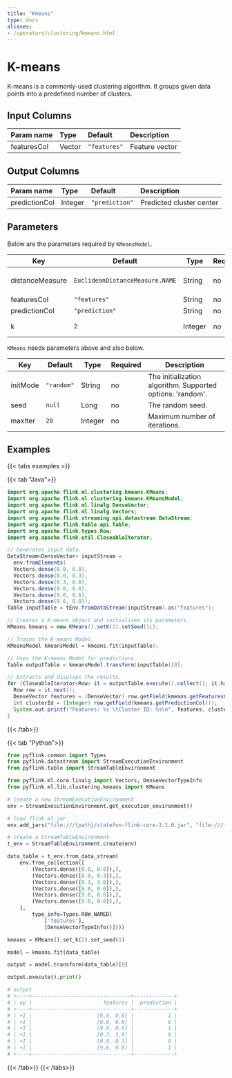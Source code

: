 ```yaml
---
title: "Kmeans"
type: docs
aliases:
- /operators/clustering/kmeans.html
---
```

<!--
Licensed to the Apache Software Foundation (ASF) under one
or more contributor license agreements.  See the NOTICE file
distributed with this work for additional information
regarding copyright ownership.  The ASF licenses this file
to you under the Apache License, Version 2.0 (the
"License"); you may not use this file except in compliance
with the License.  You may obtain a copy of the License at

  http://www.apache.org/licenses/LICENSE-2.0

Unless required by applicable law or agreed to in writing,
software distributed under the License is distributed on an
"AS IS" BASIS, WITHOUT WARRANTIES OR CONDITIONS OF ANY
KIND, either express or implied.  See the License for the
specific language governing permissions and limitations
under the License.
-->

# K-means

K-means is a commonly-used clustering algorithm. It groups given data points
into a predefined number of clusters.

## Input Columns

| Param name  | Type   | Default      | Description    |
| :---------- | :----- | :----------- | :------------- |
| featuresCol | Vector | `"features"` | Feature vector |

## Output Columns

| Param name    | Type    | Default        | Description              |
| :------------ | :------ | :------------- | :----------------------- |
| predictionCol | Integer | `"prediction"` | Predicted cluster center |

## Parameters

Below are the parameters required by `KMeansModel`.

| Key             | Default                         | Type    | Required | Description                                                  |
| --------------- | ------------------------------- | ------- | -------- | ------------------------------------------------------------ |
| distanceMeasure | `EuclideanDistanceMeasure.NAME` | String  | no       | Distance measure. Supported values: `EuclideanDistanceMeasure.NAME` |
| featuresCol     | `"features"`                    | String  | no       | Features column name.                                        |
| predictionCol   | `"prediction"`                  | String  | no       | Prediction column name.                                      |
| k               | `2`                             | Integer | no       | The max number of clusters to create.                        |

`KMeans` needs parameters above and also below.

| Key      | Default    | Type    | Required | Description                                                |
| -------- | ---------- | ------- | -------- | ---------------------------------------------------------- |
| initMode | `"random"` | String  | no       | The initialization algorithm. Supported options: 'random'. |
| seed     | `null`     | Long    | no       | The random seed.                                           |
| maxIter  | `20`       | Integer | no       | Maximum number of iterations.                              |

## Examples

{{< tabs examples >}}

{{< tab "Java">}}
```java
import org.apache.flink.ml.clustering.kmeans.KMeans;
import org.apache.flink.ml.clustering.kmeans.KMeansModel;
import org.apache.flink.ml.linalg.DenseVector;
import org.apache.flink.ml.linalg.Vectors;
import org.apache.flink.streaming.api.datastream.DataStream;
import org.apache.flink.table.api.Table;
import org.apache.flink.types.Row;
import org.apache.flink.util.CloseableIterator;

// Generates input data.
DataStream<DenseVector> inputStream =
  env.fromElements(
  Vectors.dense(0.0, 0.0),
  Vectors.dense(0.0, 0.3),
  Vectors.dense(0.3, 0.0),
  Vectors.dense(9.0, 0.0),
  Vectors.dense(9.0, 0.6),
  Vectors.dense(9.6, 0.0));
Table inputTable = tEnv.fromDataStream(inputStream).as("features");

// Creates a K-means object and initializes its parameters.
KMeans kmeans = new KMeans().setK(2).setSeed(1L);

// Trains the K-means Model.
KMeansModel kmeansModel = kmeans.fit(inputTable);

// Uses the K-means Model for predictions.
Table outputTable = kmeansModel.transform(inputTable)[0];

// Extracts and displays the results.
for (CloseableIterator<Row> it = outputTable.execute().collect(); it.hasNext(); ) {
  Row row = it.next();
  DenseVector features = (DenseVector) row.getField(kmeans.getFeaturesCol());
  int clusterId = (Integer) row.getField(kmeans.getPredictionCol());
  System.out.printf("Features: %s \tCluster ID: %s\n", features, clusterId);
}

```
{{< /tab>}}

{{< tab "Python">}}
```python
from pyflink.common import Types
from pyflink.datastream import StreamExecutionEnvironment
from pyflink.table import StreamTableEnvironment

from pyflink.ml.core.linalg import Vectors, DenseVectorTypeInfo
from pyflink.ml.lib.clustering.kmeans import KMeans

# create a new StreamExecutionEnvironment
env = StreamExecutionEnvironment.get_execution_environment()

# load flink ml jar
env.add_jars("file:///{path}/statefun-flink-core-3.1.0.jar", "file:///{path}/flink-ml-uber-{version}.jar")

# create a StreamTableEnvironment
t_env = StreamTableEnvironment.create(env)

data_table = t_env.from_data_stream(
    env.from_collection([
        (Vectors.dense([0.0, 0.0]),),
        (Vectors.dense([0.0, 0.3]),),
        (Vectors.dense([0.3, 3.0]),),
        (Vectors.dense([9.0, 0.0]),),
        (Vectors.dense([9.0, 0.6]),),
        (Vectors.dense([9.6, 0.0]),),
    ],
        type_info=Types.ROW_NAMED(
            ['features'],
            [DenseVectorTypeInfo()])))

kmeans = KMeans().set_k(2).set_seed(1)

model = kmeans.fit(data_table)

output = model.transform(data_table)[0]

output.execute().print()

# output
# +----+--------------------------------+-------------+
# | op |                       features |  prediction |
# +----+--------------------------------+-------------+
# | +I |                     [9.0, 0.0] |           1 |
# | +I |                     [0.0, 0.0] |           0 |
# | +I |                     [9.0, 0.6] |           1 |
# | +I |                     [0.3, 3.0] |           0 |
# | +I |                     [0.0, 0.3] |           0 |
# | +I |                     [9.6, 0.0] |           1 |
# +----+--------------------------------+-------------+
```
{{< /tab>}}
{{< /tabs>}}
